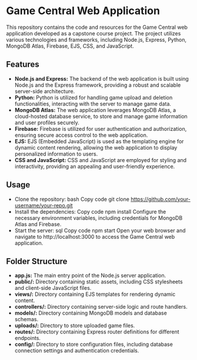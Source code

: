 # Game Central Web Application

This repository contains the code and resources for the Game Central web application developed as a capstone course project. 
The project utilizes various technologies and frameworks,
including Node.js, Express, Python, MongoDB Atlas, Firebase, EJS, CSS, and JavaScript.
## Features
- **Node.js and Express:** The backend of the web application is built using Node.js and the Express framework, providing a robust and scalable server-side architecture.
- **Python:** Python is utilized for handling game upload and deletion functionalities, interacting with the server to manage game data.
- **MongoDB Atlas:** The web application leverages MongoDB Atlas, a cloud-hosted database service, to store and manage game information and user profiles securely.
- **Firebase:** Firebase is utilized for user authentication and authorization, ensuring secure access control to the web application.
- **EJS:** EJS (Embedded JavaScript) is used as the templating engine for dynamic content rendering, allowing the web application to display personalized information to users.
- **CSS and JavaScript:** CSS and JavaScript are employed for styling and interactivity, providing an appealing and user-friendly experience.

## Usage
- Clone the repository:
bash
Copy code
git clone https://github.com/your-username/your-repo.git
- Install the dependencies:
Copy code
npm install
Configure the necessary environment variables, including credentials for MongoDB Atlas and Firebase.
- Start the server:
sql
Copy code
npm start
Open your web browser and navigate to http://localhost:3000 to access the Game Central web application.

## Folder Structure
- **app.js:** The main entry point of the Node.js server application.
- **public/:** Directory containing static assets, including CSS stylesheets and client-side JavaScript files.
- **views/:** Directory containing EJS templates for rendering dynamic content.
- **controllers/:** Directory containing server-side logic and route handlers.
- **models/:** Directory containing MongoDB models and database schemas.
- **uploads/:** Directory to store uploaded game files.
- **routes/:** Directory containing Express router definitions for different endpoints.
- **config/:** Directory to store configuration files, including database connection settings and authentication credentials.
